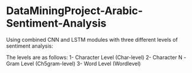 # DataMiningProject-Arabic-Sentiment-Analysis
Using combined CNN and LSTM modules with three different levels of sentiment analysis:

The levels are as follows:
1- Character Level (Char-level)
2- Character N -Gram Level (Ch5gram-level)
3- Word Level (Wordlevel) 
